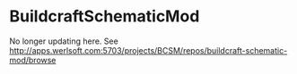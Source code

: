 BuildcraftSchematicMod
======================
No longer updating here. See http://apps.werlsoft.com:5703/projects/BCSM/repos/buildcraft-schematic-mod/browse
